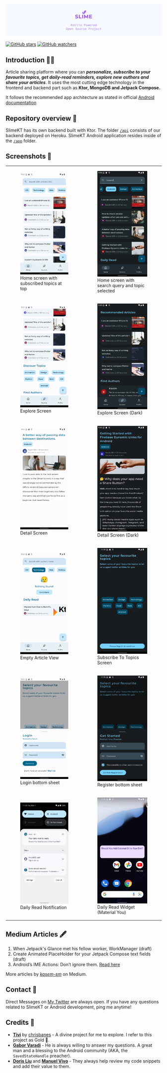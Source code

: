 ![Asset 1](header.png)

[![GitHub stars](https://img.shields.io/github/stars/kasem-sm/SlimeKT?style=social)](https://github.com/kasem-sm/SlimeKT/stargazers)
[![GitHub watchers](https://img.shields.io/github/watchers/kasem-sm/SlimeKT?style=social)](https://github.com/kasem-sm/SlimeKT/watchers)

## Introduction 🙋‍♂️

Article sharing platform where you can _**personalize, subscribe to your favourite topics, get
daily-read reminders, explore new authors and share your articles**_. It uses the most cutting edge
technology in the frontend and backend part such as <b>Ktor, MongoDB and Jetpack Compose.</b>

It follows the recommended app architecture as stated in official [Android documentation](https://developer.android.com/jetpack/guide)

## Repository overview 📂

SlimeKT has its own backend built with Ktor. The folder [`/api`](https://github.com/kasem-sm/SlimeKT/tree/dev/api) consists of our
backend deployed on Heroku. SlimeKT Android application resides inside of the [`/app`](https://github.com/kasem-sm/SlimeKT/tree/dev/app) folder.

## Screenshots 📱

<table>
    <tr>
        <td>
            <figure>
                <a href="#1">
                    <img src="screenshots/home_screen_with_subscribed_topics.png" width=300>
                </a>
                <figcaption>Home screen with subscribed topics at top</figcaption>
            </figure>
        </td>
        <td>
            <figure>
                <a href="#2">
                    <img src="screenshots/home_screen_dark_with_search_query_and_topic_selected.png" width=300>
                </a>
                <figcaption>Home screen with search query and topic selected</figcaption>
            </figure>
        </td>
    </tr>
    <tr>
        <td>
            <figure>
                <a href="#3">
                    <img src="screenshots/explore_screen.png" width=300>
                </a>
                <figcaption>Explore Screen</figcaption>
            </figure>
        </td>
        <td>
            <figure>
                <a href="#4">
                    <img src="screenshots/explore_screen_dark.png" width=300>
                </a>
                <figcaption>Explore Screen (Dark)</figcaption>
            </figure>
        </td>
    </tr>
    <tr>
        <td>
            <figure>
                <a href="#5">
                    <img src="screenshots/detail_screen_light.png" width=300>
                </a>
                <figcaption>Detail Screen</figcaption>
            </figure>
        </td>
        <td>
            <figure>
                <a href="#6">
                    <img src="screenshots/detail_screen_dark.png" width=300>
                </a>
                <figcaption>Detail Screen (Dark)</figcaption>
            </figure>
        </td>
    </tr>
    <tr>
        <td>
            <figure>
                <a href="#7">
                    <img src="screenshots/home_screen_empty_data_view.png" width=300>
                </a>
                <figcaption>Empty Article View</figcaption>
            </figure>
        </td>
        <td>
            <figure>
                <a href="#8">
                    <img src="screenshots/subscribe_category_screen.png" width=300>
                </a>
                <figcaption>Subscribe To Topics Screen</figcaption>
            </figure>
        </td>
    </tr>
    <tr>
        <td>
            <figure>
                <a href="#9">
                    <img src="screenshots/login_sheet.png" width=300>
                </a>
                <figcaption>Login bottom sheet</figcaption>
            </figure>
        </td>
        <td>
            <figure>
                <a href="#10">
                    <img src="screenshots/register_sheet.png" width=300>
                </a>
                <figcaption>Register bottom sheet</figcaption>
            </figure>
        </td>
    </tr>    
    <tr>
        <td>
            <figure>
                <a href="#11">
                    <img src="screenshots/daily_read_notification.png" width=300>
                </a>
                <figcaption>Daily Read Notification</figcaption>
            </figure>
        </td>
        <td>
            <figure>
                <a href="#12">
                    <img src="screenshots/daily_read_widget.png" width=300>
                </a>
                <figcaption>Daily Read Widget (Material You)</figcaption>
            </figure>
        </td>
    </tr>
</table>

## Medium Articles 🖋

1. When Jetpack's Glance met his fellow worker, WorkManager (draft)
2. Create Animated PlaceHolder for your Jetpack Compose text fields (draft)
3. Android’s IME Actions: Don’t ignore them. [Read here](https://proandroiddev.com/androids-ime-actions-don-t-ignore-them-36554da892ac)

More articles by [_kasem-sm_](https://medium.com/@kasem.sm) on Medium.

## Contact 🤙

Direct Messages on [My Twitter](https://twitter.com/KasemSM_) are always open. If you have any questions related to SlimeKT or Android development, ping me anytime!

## Credits 💎

- [**Tivi**](https://github.com/chrisbanes/tivi) by [chrisbanes](https://github.com/chrisbanes) - A divine project for me to explore. I refer to this project as Gold 🥇.
- [**Gabor Varadi**](https://twitter.com/Zhuinden) - He is always willing to answer my questions. A great man and a blessing to the Android community (AKA, the `SavedStateHandle` preacher).
- [**Doris Liu**](https://twitter.com/doris4lt) and [**Manuel Vivo**](https://twitter.com/manuelvicnt) - They always help review my code snippets and add their value to them.
